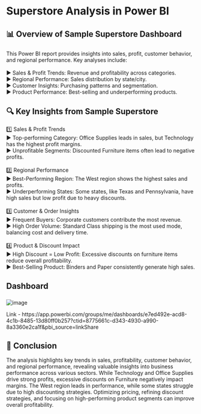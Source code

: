 <h1 align="left">Superstore Analysis in Power BI</h1>

###
<h2 align="left">📊 Overview of Sample Superstore Dashboard</h1>

###

<p align="left">This Power BI report provides insights into sales, profit, customer behavior, and regional performance. Key analyses include:<br><br>► Sales & Profit Trends: Revenue and profitability across categories.<br>► Regional Performance: Sales distribution by state/city.<br>► Customer Insights: Purchasing patterns and segmentation.<br>► Product Performance: Best-selling and underperforming products.</p>

###

<h2 align="left">🔍 Key Insights from Sample Superstore</h2>

<p align="left">1️⃣ Sales & Profit Trends<br>► Top-performing Category: Office Supplies leads in sales, but Technology has the highest profit margins.<br>► Unprofitable Segments: Discounted Furniture items often lead to negative profits.<br><br>2️⃣ Regional Performance<br>► Best-Performing Region: The West region shows the highest sales and profits.<br>► Underperforming States: Some states, like Texas and Pennsylvania, have high sales but low profit due to heavy discounts.<br><br>3️⃣ Customer & Order Insights<br>► Frequent Buyers: Corporate customers contribute the most revenue.<br>► High Order Volume: Standard Class shipping is the most used mode, balancing cost and delivery time.<br><br>4️⃣ Product & Discount Impact<br>► High Discount = Low Profit: Excessive discounts on furniture items reduce overall profitability.<br>► Best-Selling Product: Binders and Paper consistently generate high sales.</p>

###

###
<h2 align="left">Dashboard</h2>

###
![image](https://github.com/user-attachments/assets/e5c0e18a-8771-4da5-bd94-a2cbf2930f6d)

<p align="left">Link - https://app.powerbi.com/groups/me/dashboards/e7ed492e-acd8-4c1b-8485-13d80ff0b257?ctid=8775661c-d343-4930-a990-8a3360e2ca1f&pbi_source=linkShare</p>

###
<h2 align="left">📌 Conclusion</h2>

<p align="left">The analysis highlights key trends in sales, profitability, customer behavior, and regional performance, revealing valuable insights into business performance across various sectors. While Technology and Office Supplies drive strong profits, excessive discounts on Furniture negatively impact margins. The West region leads in performance, while some states struggle due to high discounting strategies. Optimizing pricing, refining discount strategies, and focusing on high-performing product segments can improve overall profitability.</p>

###

